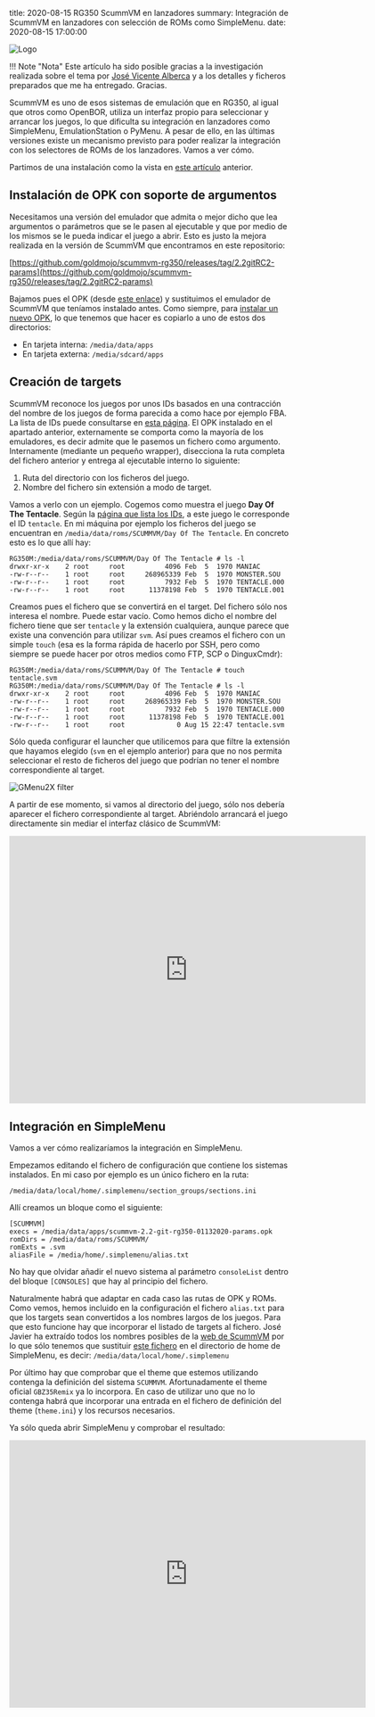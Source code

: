 title: 2020-08-15 RG350 ScummVM en lanzadores
summary: Integración de ScummVM en lanzadores con selección de ROMs como SimpleMenu.
date: 2020-08-15 17:00:00

![Logo](/images/posts/scummvm-launchers/scummvm_logo.png)

!!! Note "Nota"
    Este artículo ha sido posible gracias a la investigación realizada sobre el tema por [José Vicente Alberca](https://linkedin.com/in/jvalberca) y a los detalles y ficheros preparados que me ha entregado. Gracias.

ScummVM es uno de esos sistemas de emulación que en RG350, al igual que otros como OpenBOR, utiliza un interfaz propio para seleccionar y arrancar los juegos, lo que dificulta su integración en lanzadores como SimpleMenu, EmulationStation o PyMenu. A pesar de ello, en las últimas versiones existe un mecanismo previsto para poder realizar la integración con los selectores de ROMs de los lanzadores. Vamos a ver cómo.

Partimos de una instalación como la vista en [este artículo](/2020-04-14-rg350_scummvm.html) anterior.

## Instalación de OPK con soporte de argumentos

Necesitamos una versión del emulador que admita o mejor dicho que lea argumentos o parámetros que se le pasen al ejecutable y que por medio de los mismos se le pueda indicar el juego a abrir. Esto es justo la mejora realizada en la versión de ScummVM que encontramos en este repositorio:

[https://github.com/goldmojo/scummvm-rg350/releases/tag/2.2gitRC2-params](https://github.com/goldmojo/scummvm-rg350/releases/tag/2.2gitRC2-params)

Bajamos pues el OPK (desde [este enlace](https://github.com/goldmojo/scummvm-rg350/releases/download/2.2gitRC2-params/scummvm-2.2-git-rg350-01132020-params.opk)) y sustituimos el emulador de ScummVM que teníamos instalado antes. Como siempre, para [instalar un nuevo OPK](/2020-07-02-rg350_primeros_pasos.html#dondecomo-instalo-el-fichero-opk-del-emulador-que-he-bajado), lo que tenemos que hacer es copiarlo a uno de estos dos directorios:

* En tarjeta interna: `/media/data/apps`
* En tarjeta externa: `/media/sdcard/apps`

## Creación de targets

ScummVM reconoce los juegos por unos IDs basados en una contracción del nombre de los juegos de forma parecida a como hace por ejemplo FBA. La lista de IDs puede consultarse en [esta página](https://www.scummvm.org/compatibility/). El OPK instalado en el apartado anterior, externamente se comporta como la mayoría de los emuladores, es decir admite que le pasemos un fichero como argumento. Internamente (mediante un pequeño wrapper), disecciona la ruta completa del fichero anterior y entrega al ejecutable interno lo siguiente:

1. Ruta del directorio con los ficheros del juego.
2. Nombre del fichero sin extensión a modo de target.

Vamos a verlo con un ejemplo. Cogemos como muestra el juego **Day Of The Tentacle**. Según la [página que lista los IDs](https://www.scummvm.org/compatibility/), a este juego le corresponde el ID `tentacle`. En mi máquina por ejemplo los ficheros del juego se encuentran en `/media/data/roms/SCUMMVM/Day Of The Tentacle`. En concreto esto es lo que allí hay:

```
RG350M:/media/data/roms/SCUMMVM/Day Of The Tentacle # ls -l
drwxr-xr-x    2 root     root          4096 Feb  5  1970 MANIAC
-rw-r--r--    1 root     root     268965339 Feb  5  1970 MONSTER.SOU
-rw-r--r--    1 root     root          7932 Feb  5  1970 TENTACLE.000
-rw-r--r--    1 root     root      11378198 Feb  5  1970 TENTACLE.001
```

Creamos pues el fichero que se convertirá en el target. Del fichero sólo nos interesa el nombre. Puede estar vacío. Como hemos dicho el nombre del fichero tiene que ser `tentacle` y la extensión cualquiera, aunque parece que existe una convención para utilizar `svm`. Así pues creamos el fichero con un simple `touch` (esa es la forma rápida de hacerlo por SSH, pero como siempre se puede hacer por otros medios como FTP, SCP o DinguxCmdr):

```
RG350M:/media/data/roms/SCUMMVM/Day Of The Tentacle # touch tentacle.svm
RG350M:/media/data/roms/SCUMMVM/Day Of The Tentacle # ls -l
drwxr-xr-x    2 root     root          4096 Feb  5  1970 MANIAC
-rw-r--r--    1 root     root     268965339 Feb  5  1970 MONSTER.SOU
-rw-r--r--    1 root     root          7932 Feb  5  1970 TENTACLE.000
-rw-r--r--    1 root     root      11378198 Feb  5  1970 TENTACLE.001
-rw-r--r--    1 root     root             0 Aug 15 22:47 tentacle.svm
```

Sólo queda configurar el launcher que utilicemos para que filtre la extensión que hayamos elegido (`svm` en el ejemplo anterior) para que no nos permita seleccionar el resto de ficheros del juego que podrían no tener el nombre correspondiente al target.

![GMenu2X filter](/images/posts/scummvm-launchers/gmenu2x_filter.png)

A partir de ese momento, si vamos al directorio del juego, sólo nos debería aparecer el fichero correspondiente al target. Abriéndolo arrancará el juego directamente sin mediar el interfaz clásico de ScummVM:

<iframe width="640" height="480" src="https://www.youtube.com/embed/HQKXA7SM2oM" frameborder="0" allow="accelerometer; autoplay; encrypted-media; gyroscope; picture-in-picture" allowfullscreen></iframe>

## Integración en SimpleMenu

Vamos a ver cómo realizaríamos la integración en SimpleMenu.

Empezamos editando el fichero de configuración que contiene los sistemas instalados. En mi caso por ejemplo es un único fichero en la ruta:

```
/media/data/local/home/.simplemenu/section_groups/sections.ini
```

Allí creamos un bloque como el siguiente:

```
[SCUMMVM]
execs = /media/data/apps/scummvm-2.2-git-rg350-01132020-params.opk
romDirs = /media/data/roms/SCUMMVM/
romExts = .svm
aliasFile = /media/home/.simplemenu/alias.txt
```

No hay que olvidar añadir el nuevo sistema al parámetro `consoleList` dentro del bloque `[CONSOLES]` que hay al principio del fichero.

Naturalmente habrá que adaptar en cada caso las rutas de OPK y ROMs. Como vemos, hemos incluido en la configuración el fichero `alias.txt` para que los targets sean convertidos a los nombres largos de los juegos. Para que esto funcione hay que incorporar el listado de targets al fichero. José Javier ha extraído todos los nombres posibles de la [web de ScummVM](https://www.scummvm.org/compatibility/) por lo que sólo tenemos que sustituir [este fichero](/files/posts/scummvm-launchers/alias.txt) en el directorio de home de SimpleMenu, es decir: `/media/data/local/home/.simplemenu`

Por último hay que comprobar que el theme que estemos utilizando contenga la definición del sistema `SCUMMVM`. Afortunadamente el theme oficial `GBZ35Remix` ya lo incorpora. En caso de utilizar uno que no lo contenga habrá que incorporar una entrada en el fichero de definición del theme (`theme.ini`) y los recursos necesarios.

Ya sólo queda abrir SimpleMenu y comprobar el resultado:

<iframe width="640" height="480" src="https://www.youtube.com/embed/7-B7dmMirV8" frameborder="0" allow="accelerometer; autoplay; encrypted-media; gyroscope; picture-in-picture" allowfullscreen></iframe>

